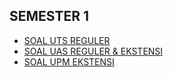 ## SEMESTER 1

-   [SOAL UTS REGULER](https://drive.google.com/drive/u/2/folders/1tQYXYT39XQMgBIYtIUPLhY1m93H_Ohk2)
-   [SOAL UAS REGULER & EKSTENSI](https://drive.google.com/drive/u/2/folders/1_lnvgJhFb4PFWWuqyLK0euEJYxKi6TXw)
-   [SOAL UPM EKSTENSI](https://drive.google.com/drive/u/2/folders/1a6FDXCuCzCvHk4EKeJ_02ZRZ5rEbga_7)
